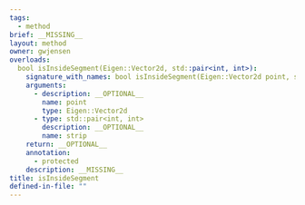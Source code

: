 ```yaml
---
tags:
  - method
brief: __MISSING__
layout: method
owner: gwjensen
overloads:
  bool isInsideSegment(Eigen::Vector2d, std::pair<int, int>):
    signature_with_names: bool isInsideSegment(Eigen::Vector2d point, std::pair<int, int> strip)
    arguments:
      - description: __OPTIONAL__
        name: point
        type: Eigen::Vector2d
      - type: std::pair<int, int>
        description: __OPTIONAL__
        name: strip
    return: __OPTIONAL__
    annotation:
      - protected
    description: __MISSING__
title: isInsideSegment
defined-in-file: ""
---
```

